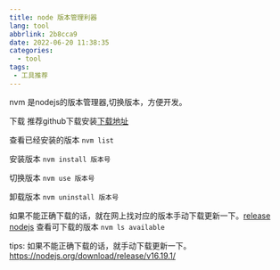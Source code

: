 ```yaml
---
title: node 版本管理利器
lang: tool
abbrlink: 2b8cca9
date: 2022-06-20 11:38:35
categories:
  - tool
tags:
 - 工具推荐
---
```


nvm 是nodejs的版本管理器,切换版本，方便开发。

下载 推荐github下载安装[下载地址](https://github.com/coreybutler/nvm-windows/releases)
<!-- more -->
查看已经安装的版本
 `nvm list `

安装版本
 `nvm install 版本号`

切换版本
 `nvm use 版本号`

 卸载版本
 `nvm uninstall 版本号`

 如果不能正确下载的话，就在网上找对应的版本手动下载更新一下。[release nodejs](https://nodejs.org/download/release/v16.19.1/)
 查看可下载的版本
 `nvm ls available`

 tips: 如果不能正确下载的话，就手动下载更新一下。
https://nodejs.org/download/release/v16.19.1/


